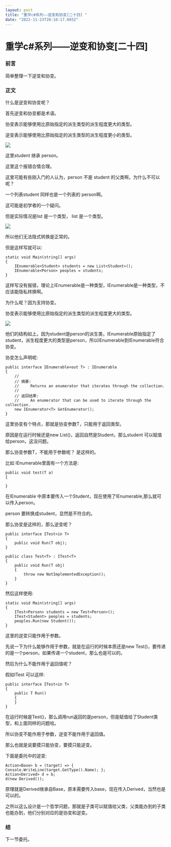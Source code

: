 ```yaml
---
layout: post
title: "重学c#系列——逆变和协变[二十四] "
date: "2022-11-23T20:18:17.085Z"
---
```

重学c#系列——逆变和协变\[二十四\]
====================

### 前言

简单整理一下逆变和协变。

### 正文

什么是逆变和协变呢？

首先逆变和协变都是术语。

协变表示能够使用比原始指定的派生类型的派生程度更大的类型。

逆变表示能够使用比原始指定的派生类型的派生程度更小的类型。

![](https://img2022.cnblogs.com/blog/1289794/202211/1289794-20221123212711853-107872746.png)

这里student 继承 person。

这里这个报错合情合理。

这里可能有些刚入门的人认为，person 不是 student 的父类啊，为什么不可以呢？

一个列表student 同样也是一个列表的 person啊。

这可能是初学者的一个疑问。

但是实际情况是list 是一个类型， list 是一个类型。

![](https://img2022.cnblogs.com/blog/1289794/202211/1289794-20221123213136391-821802334.png)

所以他们无法隐式转换是正常的。

但是这样写就可以:

    static void Main(string[] args)
    {
    	IEnumerable<Student> students = new List<Student>();
    	IEnumerable<Person> peoples = students;
    }
    

这样写没有报错，理论上IEnumerable是一种类型，IEnumerable是一种类型，不应该能隐私转换啊。

为什么呢？因为支持协变。

协变表示能够使用比原始指定的派生类型的派生程度更大的类型。

![](https://img2022.cnblogs.com/blog/1289794/202211/1289794-20221123214130854-2065114427.png)

他们的结构如上。因为student是person的派生类，IEnumerable原始指定了student，派生程度更大的类型是person，所以IEnumerable到IEnumerable符合协变。

协变怎么声明呢:

    public interface IEnumerable<out T> : IEnumerable
    {
    	//
    	// 摘要:
    	//     Returns an enumerator that iterates through the collection.
    	//
    	// 返回结果:
    	//     An enumerator that can be used to iterate through the collection.
    	new IEnumerator<T> GetEnumerator();
    }
    

这里协变有个特点，那就是协变参数T，只能用于返回类型。

原因是在运行时候还是new List()，返回自然是Student，那么student 可以赋值给person，这没问题。

那么协变参数T，不能用于参数呢？ 是这样的。

比如 IEnumerable里面有一个方法是:

    public void test(T a)
    {
        
    }
    

在IEnumerable 中原本要传入一个Student，现在使用了IEnumerable,那么就可以传入person。

person 要转换成student，显然是不符合的。

那么协变是这样的，那么逆变呢？

    public interface ITest<in T>
    {
    	public void Run(T obj);
    }
    
    public class Test<T> : ITest<T>
    {
    	public void Run(T obj)
    	{
    		throw new NotImplementedException();
    	}
    }
    

然后这样使用:

    static void Main(string[] args)
    {
    	ITest<Person> students = new Test<Person>();
    	ITest<Student> peoples = students;
    	peoples.Run(new Student());
    }
    

这里的逆变只能作用于参数。

先说一下为什么能够作用于参数，就是在运行的时候本质还是new Test()，要传递的是一个person，如果传递一个student，那么也是可以的。

然后为什么不能作用于返回值呢？

假如ITest 可以这样:

    public interface ITest<in T>
    {
    	public T Run()
    	{ 
    	}
    }
    

在运行时候是Test()，那么调用run返回的是person，但是赋值给了Student类型，和上面同样的问题哈。

所以协变不能作用于参数，逆变不能作用于返回值。

那么也就是说要摸只能协变，要摸只能逆变。

下面是委托中的逆变:

    Action<Base> b = (target) => { Console.WriteLine(target.GetType().Name); };
    Action<Derived> d = b;
    d(new Derived());
    

原理就是Derived继承自Base，原本需要传入base，现在传入Derived，当然也是可以的。

之所以这么设计是一个哲学问题，那就是子类可以赋值给父类，父类能办到的子类也能办到，他们分别对应的是协变和逆变。

### 结

下一节委托。